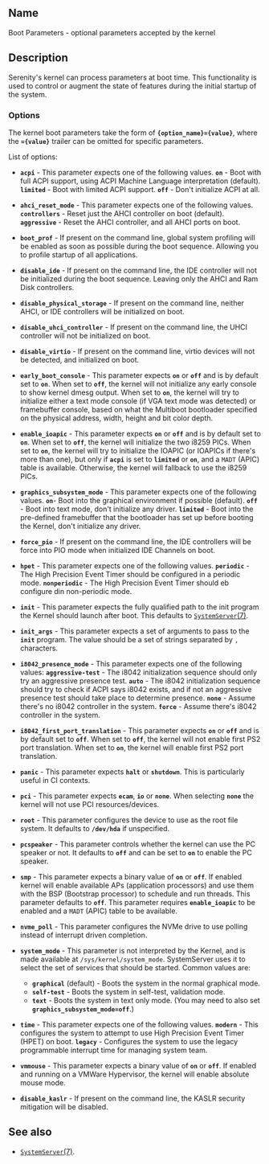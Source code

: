 ## Name

Boot Parameters - optional parameters accepted by the kernel

## Description

Serenity's kernel can process parameters at boot time.
This functionality is used to control or augment the state of features during the initial
startup of the system.

### Options

The kernel boot parameters take the form of **`{option_name}={value}`**, where the **`={value}`**
trailer can be omitted for specific parameters.

List of options:

* **`acpi`** - This parameter expects one of the following values. **`on`** - Boot with full ACPI support, using ACPI 
   Machine Language interpretation (default). **`limited`** - Boot with limited ACPI support. **`off`** - Don't initialize ACPI at all.

* **`ahci_reset_mode`** - This parameter expects one of the following values. **`controllers`** - Reset just the AHCI controller on boot (default).
   **`aggressive`** - Reset the AHCI controller, and all AHCI ports on boot.

* **`boot_prof`** - If present on the command line, global system profiling will be enabled
   as soon as possible during the boot sequence. Allowing you to profile startup of all applications.

* **`disable_ide`** - If present on the command line, the IDE controller will not be initialized
   during the boot sequence. Leaving only the AHCI and Ram Disk controllers.

* **`disable_physical_storage`** - If present on the command line, neither AHCI, or IDE controllers will be initialized on boot.
    
* **`disable_uhci_controller`** - If present on the command line, the UHCI controller will not be initialized on boot.

* **`disable_virtio`** - If present on the command line, virtio devices will not be detected, and initialized on boot.

* **`early_boot_console`** - This parameter expects **`on`** or **`off`** and is by default set to **`on`**.
  When set to **`off`**, the kernel will not initialize any early console to show kernel dmesg output.
  When set to **`on`**, the kernel will try to initialize either a text mode console (if VGA text mode was detected)
  or framebuffer console, based on what the Multiboot bootloader specified on the physical address, width, height
  and bit color depth.

* **`enable_ioapic`** - This parameter expects **`on`** or **`off`** and is by default set to **`on`**.
  When set to **`off`**, the kernel will initialize the two i8259 PICs.
  When set to **`on`**, the kernel will try to initialize the IOAPIC (or IOAPICs if there's more than one),
  but only if **`acpi`** is set to **`limited`** or **`on`**, and a `MADT` (APIC) table is available.
  Otherwise, the kernel will fallback to use the i8259 PICs.

* **`graphics_subsystem_mode`** - This parameter expects one of the following values. **`on`**- Boot into the graphical environment if possible (default). **`off`** - Boot into text mode, don't initialize any driver. **`limited`** - Boot into the pre-defined framebuffer that the bootloader
has set up before booting the Kernel, don't initialize any driver.

* **`force_pio`** - If present on the command line, the IDE controllers will be force into PIO mode when initialized IDE Channels on boot.

* **`hpet`** - This parameter expects one of the following values. **`periodic`** - The High Precision Event Timer should
  be configured in a periodic mode. **`nonperiodic`** - The High Precision Event Timer should eb configure din non-periodic mode.

* **`init`** - This parameter expects the fully qualified path to the init program the Kernel should launch after boot.
    This defaults to [`SystemServer`(7)](help://man/7/SystemServer).

* **`init_args`** - This parameter expects a set of arguments to pass to the **`init`** program.
  The value should be a set of strings separated by `,` characters.

* **`i8042_presence_mode`** - This parameter expects one of the following values:
  **`aggressive-test`** - The i8042 initialization sequence should only try an aggressive presence test.
  **`auto`** - The i8042 initialization sequence should try to check if ACPI says i8042 exists, and if not an aggressive presence test should take place to determine presence. 
  **`none`** - Assume there's no i8042 controller in the system. 
  **`force`** - Assume there's i8042 controller in the system.

* **`i8042_first_port_translation`**  - This parameter expects **`on`** or **`off`** and is by default set to **`off`**.
  When set to **`off`**, the kernel will not enable first PS2 port translation.
  When set to **`on`**, the kernel will enable first PS2 port translation.

* **`panic`** - This parameter expects **`halt`** or **`shutdown`**. This is particularly useful in CI contexts.

* **`pci`** - This parameter expects **`ecam`**, **`io`** or **`none`**. When selecting **`none`**
  the kernel will not use PCI resources/devices.

* **`root`** - This parameter configures the device to use as the root file system. It defaults to **`/dev/hda`** if unspecified.

* **`pcspeaker`** - This parameter controls whether the kernel can use the PC speaker or not. It defaults to **`off`** and can be set to **`on`** to enable the PC speaker.

* **`smp`** - This parameter expects a binary value of **`on`** or **`off`**. If enabled kernel will
  enable available APs (application processors) and use them with the BSP (Bootstrap processor) to
  schedule and run threads.
  This parameter defaults to **`off`**. This parameter requires **`enable_ioapic`** to be enabled
  and a `MADT` (APIC) table to be available.

* **`nvme_poll`** - This parameter configures the NVMe drive to use polling instead of interrupt driven completion.

* **`system_mode`** - This parameter is not interpreted by the Kernel, and is made available at `/sys/kernel/system_mode`. SystemServer uses it to select the set of services that should be started. Common values are:
  - **`graphical`** (default) - Boots the system in the normal graphical mode.
  - **`self-test`** - Boots the system in self-test, validation mode.
  - **`text`** - Boots the system in text only mode. (You may need to also set **`graphics_subsystem_mode=off`**.)

* **`time`** - This parameter expects one of the following values. **`modern`** - This configures the system to attempt
  to use High Precision Event Timer (HPET) on boot. **`legacy`** - Configures the system to use the legacy programmable interrupt
  time for managing system team.
  
* **`vmmouse`** - This parameter expects a binary value of **`on`** or **`off`**. If enabled and
  running on a VMWare Hypervisor, the kernel will enable absolute mouse mode.

* **`disable_kaslr`** - If present on the command line, the KASLR security mitigation will be disabled.

## See also

* [`SystemServer`(7)](help://man/7/SystemServer).

